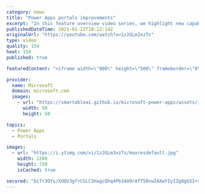 ```yaml
---
category: news
title: "Power Apps portals improvements"
excerpt: "In this feature overview video series, we highlight new capabilities included in the latest update to Microsoft Power Apps.  Power Apps portals improvements bring new capabilities for makers and developers by providing a new identity management configuration experience with enhanced functionality to"
publishedDateTime: 2021-01-22T18:12:14Z
originalUrl: "https://youtube.com/watch?v=1z2GLm3xzTs"
type: video
quality: 154
heat: 154
published: true

featuredContent: "<iframe width=\"800\" height=\"500\" frameborder=\"0\" src=\"https://www.youtube.com/embed/1z2GLm3xzTs\" allow=\"accelerometer; autoplay; encrypted-media; gyroscope; picture-in-picture\" allowfullscreen></iframe>"

provider:
  name: Microsoft
  domain: microsoft.com
  images:
    - url: "https://smartableai.github.io/microsoft-power-apps/assets/images/organizations/microsoft.com-50x50.jpg"
      width: 50
      height: 50

topics:
  - Power Apps
  - Portals

images:
  - url: "https://i.ytimg.com/vi/1z2GLm3xzTs/maxresdefault.jpg"
    width: 1280
    height: 720
    isCached: true

secured: "biTr3OYs/XdOV3gf+CGLC5HagcQhq4Pb34U9rAfT50vwIAXwYIyIZg8gb5I+x71o9Z0tHUNIbRRmu/GhlPqE/uHYJ2GEejkRO9aBZsQrt0MZxO2+SEx5yIxLBN6/cJ8uVzzc+3AIW9flw8LkUb78uhdfaGj8skbDah1qXglq/Zi3RDzoXJYF1xG5opMXoNoLx2IkG8f58cXDicoY6zI+nBlf5Y6e3QHttZUCZIUFenFr+7/voR6yRXXf6KqOEK9BdRfrw6LPiqf8ZwwK/RiNv/Y0sq9o7h/XNJCyuXA4qx75zJjxB6x+bbenQHpauGrWfftrPNQfXoTZL9S8jJQEL1Viia2tSjK/d0IOf6h5eSMxhGnOnM9OGsvFiAlOqMxhkA1QDTebmuKl+MAylK2jk4l18uHkyrLSlo+LUNI1EihqI+s0mzestyrinMsDmike;Hu4LuhUZsQTwecfBDjcD6A=="
---
```


